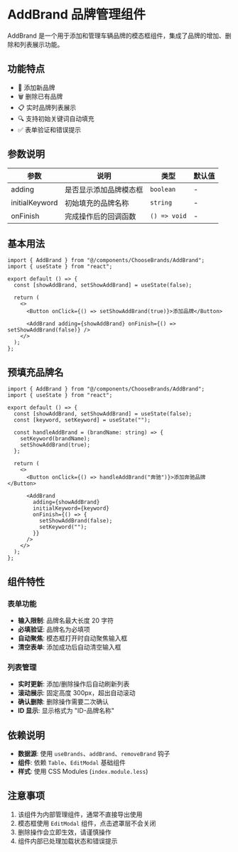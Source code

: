 # AddBrand 品牌管理组件

AddBrand 是一个用于添加和管理车辆品牌的模态框组件，集成了品牌的增加、删除和列表展示功能。

## 功能特点

- 📝 添加新品牌
- 🗑️ 删除已有品牌
- 📋 实时品牌列表展示
- 🔍 支持初始关键词自动填充
- ✅ 表单验证和错误提示

## 参数说明

| 参数           | 说明                   | 类型         | 默认值 |
| -------------- | ---------------------- | ------------ | ------ |
| adding         | 是否显示添加品牌模态框 | `boolean`    | -      |
| initialKeyword | 初始填充的品牌名称     | `string`     | -      |
| onFinish       | 完成操作后的回调函数   | `() => void` | -      |

## 基本用法

```tsx
import { AddBrand } from "@/components/ChooseBrands/AddBrand";
import { useState } from "react";

export default () => {
  const [showAddBrand, setShowAddBrand] = useState(false);

  return (
    <>
      <Button onClick={() => setShowAddBrand(true)}>添加品牌</Button>

      <AddBrand adding={showAddBrand} onFinish={() => setShowAddBrand(false)} />
    </>
  );
};
```

## 预填充品牌名

```tsx
import { AddBrand } from "@/components/ChooseBrands/AddBrand";
import { useState } from "react";

export default () => {
  const [showAddBrand, setShowAddBrand] = useState(false);
  const [keyword, setKeyword] = useState("");

  const handleAddBrand = (brandName: string) => {
    setKeyword(brandName);
    setShowAddBrand(true);
  };

  return (
    <>
      <Button onClick={() => handleAddBrand("奔驰")}>添加奔驰品牌</Button>

      <AddBrand
        adding={showAddBrand}
        initialKeyword={keyword}
        onFinish={() => {
          setShowAddBrand(false);
          setKeyword("");
        }}
      />
    </>
  );
};
```

## 组件特性

### 表单功能

- **输入限制**: 品牌名最大长度 20 字符
- **必填验证**: 品牌名为必填项
- **自动聚焦**: 模态框打开时自动聚焦输入框
- **清空表单**: 添加成功后自动清空输入框

### 列表管理

- **实时更新**: 添加/删除操作后自动刷新列表
- **滚动展示**: 固定高度 300px，超出自动滚动
- **确认删除**: 删除操作需要二次确认
- **ID 显示**: 显示格式为 "ID-品牌名称"

## 依赖说明

- **数据源**: 使用 `useBrands`、`addBrand`、`removeBrand` 钩子
- **组件**: 依赖 `Table`、`EditModal` 基础组件
- **样式**: 使用 CSS Modules (`index.module.less`)

## 注意事项

1. 该组件为内部管理组件，通常不直接导出使用
2. 模态框使用 `EditModal` 组件，点击遮罩层不会关闭
3. 删除操作会立即生效，请谨慎操作
4. 组件内部已处理加载状态和错误提示
